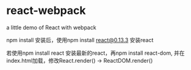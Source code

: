 # react-webpack
a little demo of React with webpack 

npm install  安装后，使用npm install react@0.13.3  安装react

若使用npm install react 安装最新的react，再npm install react-dom, 并在index.html加载，修改React.render() -> ReactDOM.render()

